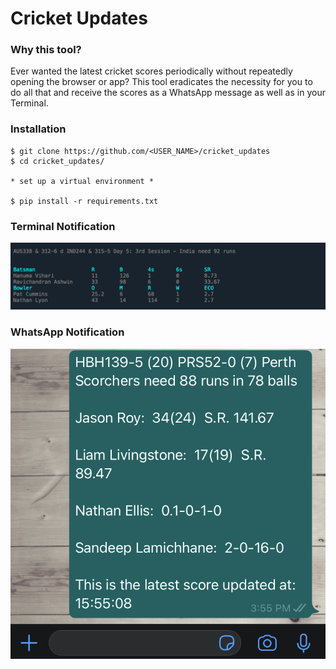 # Cricket Updates

### Why this tool?

Ever wanted the latest cricket scores periodically without repeatedly opening the browser or app? This tool eradicates the necessity for you to do all that and receive the scores as a WhatsApp message as well as in your Terminal.

### Installation

```
$ git clone https://github.com/<USER_NAME>/cricket_updates
$ cd cricket_updates/

* set up a virtual environment *

$ pip install -r requirements.txt
```

### Terminal Notification

<img src="./src/images/terminal.png">

### WhatsApp Notification

<img src="./src/images/whatsapp.jpeg">
